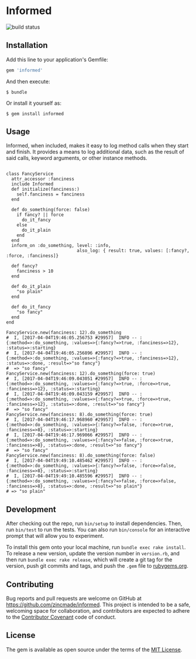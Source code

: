 # Informed
![build status](https://travis-ci.org/zincmade/informed.svg?branch=primary)

## Installation

Add this line to your application's Gemfile:

```ruby
gem 'informed'
```

And then execute:

    $ bundle

Or install it yourself as:

    $ gem install informed

## Usage

Informed, when included, makes it easy to log method calls when they start and
finish. It provides a means to log additional data, such as the result of said
calls, keyword arguments, or other instance methods.

```

class FancyService
  attr_accessor :fanciness
  include Informed
  def initialize(fanciness:)
    self.fanciness = fanciness
  end

  def do_something(force: false)
    if fancy? || force
      do_it_fancy
    else
      do_it_plain
    end
  end
  inform_on :do_something, level: :info,
                           also_log: { result: true, values: [:fancy?, :force, :fanciness]}

  def fancy?
    fanciness > 10
  end

  def do_it_plain
    "so plain"
  end

  def do_it_fancy
    "so fancy"
  end
end

FancyService.new(fanciness: 12).do_something
#  I, [2017-04-04T19:46:05.256753 #29957]  INFO -- : {:method=>:do_something, :values=>{:fancy?=>true, :fanciness=>12}, :status=>:starting}
#  I, [2017-04-04T19:46:05.256896 #29957]  INFO -- : {:method=>:do_something, :values=>{:fancy?=>true, :fanciness=>12}, :status=>:done, :result=>"so fancy"}
#  => "so fancy"
FancyService.new(fanciness: 12).do_something(force: true)
#  I, [2017-04-04T19:46:09.043051 #29957]  INFO -- : {:method=>:do_something, :values=>{:fancy?=>true, :force=>true, :fanciness=>12}, :status=>:starting}
#  I, [2017-04-04T19:46:09.043159 #29957]  INFO -- : {:method=>:do_something, :values=>{:fancy?=>true, :force=>true, :fanciness=>12}, :status=>:done, :result=>"so fancy"}
#  => "so fancy"
FancyService.new(fanciness: 8).do_something(force: true)
#  I, [2017-04-04T19:46:17.968960 #29957]  INFO -- : {:method=>:do_something, :values=>{:fancy?=>false, :force=>true, :fanciness=>8}, :status=>:starting}
#  I, [2017-04-04T19:46:17.969066 #29957]  INFO -- : {:method=>:do_something, :values=>{:fancy?=>false, :force=>true, :fanciness=>8}, :status=>:done, :result=>"so fancy"}
#  => "so fancy"
FancyService.new(fanciness: 8).do_something(force: false)
#  I, [2017-04-04T19:49:10.485462 #29957]  INFO -- : {:method=>:do_something, :values=>{:fancy?=>false, :force=>false, :fanciness=>8}, :status=>:starting}
#  I, [2017-04-04T19:49:10.485596 #29957]  INFO -- : {:method=>:do_something, :values=>{:fancy?=>false, :force=>false, :fanciness=>8}, :status=>:done, :result=>"so plain"}
# => "so plain"
```

## Development

After checking out the repo, run `bin/setup` to install dependencies. Then, run
`bin/test` to run the tests. You can also run `bin/console` for an interactive
prompt that will allow you to experiment.

To install this gem onto your local machine, run `bundle exec rake install`. To
release a new version, update the version number in `version.rb`, and then run
`bundle exec rake release`, which will create a git tag for the version, push
git commits and tags, and push the `.gem` file to
[rubygems.org](https://rubygems.org).

## Contributing

Bug reports and pull requests are welcome on GitHub at
https://github.com/zincmade/informed. This project is intended to be a safe,
welcoming space for collaboration, and contributors are expected to adhere to
the [Contributor Covenant](http://contributor-covenant.org) code of conduct.


## License

The gem is available as open source under the terms of the [MIT
License](http://opensource.org/licenses/MIT).

